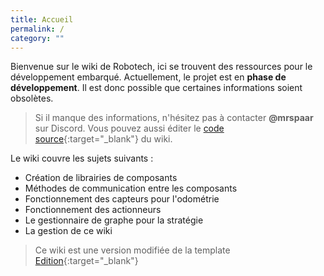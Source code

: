 ```yaml
---
title: Accueil
permalink: /
category: ""
---
```


Bienvenue sur le wiki de Robotech, ici se trouvent des ressources pour le développement embarqué.
Actuellement, le projet est en **phase de développement**. Il est donc possible que certaines informations soient obsolètes.

> Si il manque des informations, n'hésitez pas à contacter **@mrspaar** sur Discord.
> Vous pouvez aussi éditer le [code source](https://github.com/RobotechNancy/Wiki){:target="_blank"} du wiki.

Le wiki couvre les sujets suivants :
- Création de librairies de composants
- Méthodes de communication entre les composants
- Fonctionnement des capteurs pour l'odométrie
- Fonctionnement des actionneurs
- Le gestionnaire de graphe pour la stratégie
- La gestion de ce wiki  

> Ce wiki est une version modifiée de la template [Edition](https://github.com/CloudCannon/edition-jekyll-template){:target="_blank"}
